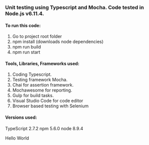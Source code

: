 

### Unit testing using Typescript and Mocha. Code tested in Node.js v6.11.4. 
#### To run this code:
1. Go to project root folder
2. npm install (downloads node dependencies)
3. npm run build
4. npm run start

#### Tools, Libraries, Frameworks used:
1. Coding Typescript.
2. Testing framework Mocha.
3. Chai for assertion framework.
4. Mochawesome for reporting.
5. Gulp for build tasks.
6. Visual Studio Code for code editor
7. Browser based testing with Selenium

#### Versions used:
TypeScript 2.7.2
npm 5.6.0
node 8.9.4



Hello World 
